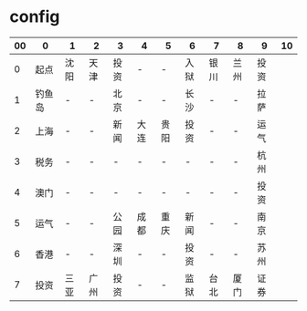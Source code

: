 # config

00|0|1|2|3|4|5|6|7|8|9|10|
---|---|---|---|---|---|---|---|---|---|---|---
0|起点|沈阳|天津|投资|-|-|入狱|银川|兰州|投资
1|钓鱼岛|-|-|北京|-|-|长沙|-|-|拉萨
2|上海|-|-|新闻|大连|贵阳|投资|-|-|运气
3|税务|-|-|-|-|-|-|-|-|杭州
4|澳门|-|-|-|-|-|-|-|-|投资
5|运气|-|-|公园|成都|重庆|新闻|-|-|南京
6|香港|-|-|深圳|-|-|投资|-|-|苏州
7|投资|三亚|广州|投资|-|-|监狱|台北|厦门|证券

